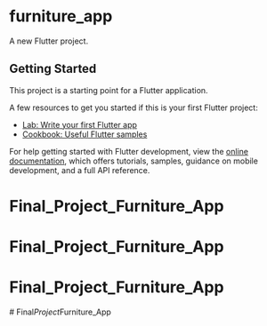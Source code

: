 # furniture_app

A new Flutter project.

## Getting Started

This project is a starting point for a Flutter application.

A few resources to get you started if this is your first Flutter project:

- [Lab: Write your first Flutter app](https://docs.flutter.dev/get-started/codelab)
- [Cookbook: Useful Flutter samples](https://docs.flutter.dev/cookbook)

For help getting started with Flutter development, view the
[online documentation](https://docs.flutter.dev/), which offers tutorials,
samples, guidance on mobile development, and a full API reference.
# Final_Project_Furniture_App
# Final_Project_Furniture_App
# Final_Project_Furniture_App
#   F i n a l _ P r o j e c t _ F u r n i t u r e _ A p p  
 